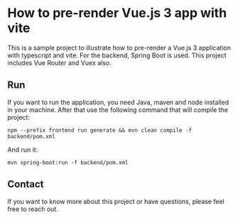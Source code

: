 # How to pre-render Vue.js 3 app with vite

This is a sample project to illustrate how to pre-render a Vue.js 3 application with typescript and vite. For the backend, 
Spring Boot is used. This project includes Vue Router and Vuex also.

## Run

If you want to run the application, you need Java, maven and node installed in your machine. After that use the following 
command that will compile the project:

`npm --prefix frontend run generate && mvn clean compile -f backend/pom.xml`

And run it:

`mvn spring-boot:run -f backend/pom.xml`

## Contact

If you want to know more about this project or have questions, please feel free to reach out.